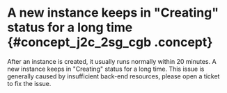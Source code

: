 # A new instance keeps in "Creating" status for a long time {#concept_j2c_2sg_cgb .concept}

After an instance is created, it usually runs normally within 20 minutes. A new instance keeps in "Creating" status for a long time. This issue is generally caused by insufficient back-end resources, please open a ticket to fix the issue.


